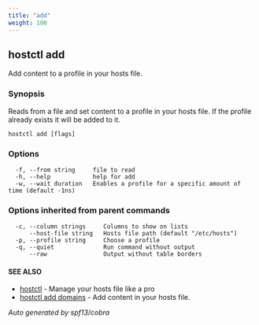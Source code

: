 ```yaml
---
title: "add"
weight: 100
---
```


## hostctl add

Add content to a profile in your hosts file.

### Synopsis


Reads from a file and set content to a profile in your hosts file.
If the profile already exists it will be added to it.

```
hostctl add [flags]
```

### Options

```
  -f, --from string     file to read
  -h, --help            help for add
  -w, --wait duration   Enables a profile for a specific amount of time (default -1ns)
```

### Options inherited from parent commands

```
  -c, --column strings     Columns to show on lists
      --host-file string   Hosts file path (default "/etc/hosts")
  -p, --profile string     Choose a profile
  -q, --quiet              Run command without output
      --raw                Output without table borders
```

#### SEE ALSO

* [hostctl](/docs/cli-usage/hostctl)	 - Manage your hosts file like a pro
* [hostctl add domains](/docs/cli-usage/add_domains)	 - Add content in your hosts file.

*Auto generated by spf13/cobra*
